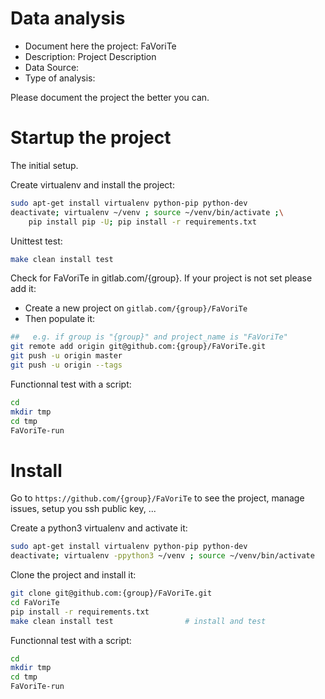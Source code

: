 # Data analysis
- Document here the project: FaVoriTe
- Description: Project Description
- Data Source:
- Type of analysis:

Please document the project the better you can.

# Startup the project

The initial setup.

Create virtualenv and install the project:
```bash
sudo apt-get install virtualenv python-pip python-dev
deactivate; virtualenv ~/venv ; source ~/venv/bin/activate ;\
    pip install pip -U; pip install -r requirements.txt
```

Unittest test:
```bash
make clean install test
```

Check for FaVoriTe in gitlab.com/{group}.
If your project is not set please add it:

- Create a new project on `gitlab.com/{group}/FaVoriTe`
- Then populate it:

```bash
##   e.g. if group is "{group}" and project_name is "FaVoriTe"
git remote add origin git@github.com:{group}/FaVoriTe.git
git push -u origin master
git push -u origin --tags
```

Functionnal test with a script:

```bash
cd
mkdir tmp
cd tmp
FaVoriTe-run
```

# Install

Go to `https://github.com/{group}/FaVoriTe` to see the project, manage issues,
setup you ssh public key, ...

Create a python3 virtualenv and activate it:

```bash
sudo apt-get install virtualenv python-pip python-dev
deactivate; virtualenv -ppython3 ~/venv ; source ~/venv/bin/activate
```

Clone the project and install it:

```bash
git clone git@github.com:{group}/FaVoriTe.git
cd FaVoriTe
pip install -r requirements.txt
make clean install test                # install and test
```
Functionnal test with a script:

```bash
cd
mkdir tmp
cd tmp
FaVoriTe-run
```

